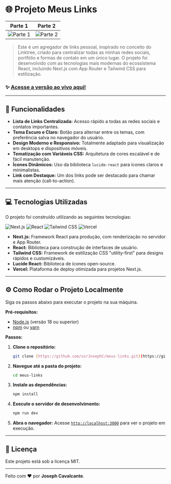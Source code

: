 # 🌐 Projeto Meus Links

| Parte 1                               | Parte 2                                |
| ---------------------------------------- | ------------------------------------------ |
| ![Parte 1](https://i.imgur.com/uha5DMf_d.png?maxwidth=520&shape=thumb&fidelity=high) | ![Parte 2](https://i.imgur.com/h2wqvDH_d.png?maxwidth=520&shape=thumb&fidelity=high) |


> Este é um agregador de links pessoal, inspirado no conceito do Linktree, criado para centralizar todas as minhas redes sociais, portfólio e formas de contato em um único lugar. O projeto foi desenvolvido com as tecnologias mais modernas do ecossistema React, incluindo Next.js com App Router e Tailwind CSS para estilização.

### ✨ [Acesse a versão ao vivo aqui!](https://usrjosephc.vercel.app/)

---

## 🚀 Funcionalidades

- **Lista de Links Centralizada:** Acesso rápido a todas as redes sociais e contatos importantes.
- **Tema Escuro e Claro:** Botão para alternar entre os temas, com preferência salva no navegador do usuário.
- **Design Moderno e Responsivo:** Totalmente adaptado para visualização em desktops e dispositivos móveis.
- **Tematização com Variáveis CSS:** Arquitetura de cores escalável e de fácil manutenção.
- **Ícones Dinâmicos:** Uso da biblioteca `lucide-react` para ícones claros e minimalistas.
- **Link com Destaque:** Um dos links pode ser destacado para chamar mais atenção (call-to-action).

---

## 💻 Tecnologias Utilizadas

O projeto foi construído utilizando as seguintes tecnologias:

![Next.js](https://img.shields.io/badge/next.js-000000?style=for-the-badge&logo=nextdotjs&logoColor=white)
![React](https://img.shields.io/badge/React-20232A?style=for-the-badge&logo=react&logoColor=61DAFB)
![Tailwind CSS](https://img.shields.io/badge/Tailwind_CSS-38B2AC?style=for-the-badge&logo=tailwind-css&logoColor=white)
![Vercel](https://img.shields.io/badge/Vercel-000000?style=for-the-badge&logo=vercel&logoColor=white)

- **Next.js:** Framework React para produção, com renderização no servidor e App Router.
- **React:** Biblioteca para construção de interfaces de usuário.
- **Tailwind CSS:** Framework de estilização CSS "utility-first" para designs rápidos e customizáveis.
- **Lucide React:** Biblioteca de ícones open-source.
- **Vercel:** Plataforma de deploy otimizada para projetos Next.js.

---

## ⚙️ Como Rodar o Projeto Localmente

Siga os passos abaixo para executar o projeto na sua máquina.

**Pré-requisitos:**
- [Node.js](https://nodejs.org/en/) (versão 18 ou superior)
- [npm](https://www.npmjs.com/) ou [yarn](https://yarnpkg.com/)

**Passos:**

1.  **Clone o repositório:**
    ```bash
    git clone [https://github.com/usrJosephC/meus-links.git](https://github.com/usrJosephC/meus-links.git)
    ```

2.  **Navegue até a pasta do projeto:**
    ```bash
    cd meus-links
    ```

3.  **Instale as dependências:**
    ```bash
    npm install
    ```

4.  **Execute o servidor de desenvolvimento:**
    ```bash
    npm run dev
    ```

5.  **Abra o navegador:**
    Acesse [`http://localhost:3000`](http://localhost:3000) para ver o projeto em execução.

---

## 📄 Licença

Este projeto está sob a licença MIT.

---

Feito com ❤️ por **Joseph Cavalcante**.
